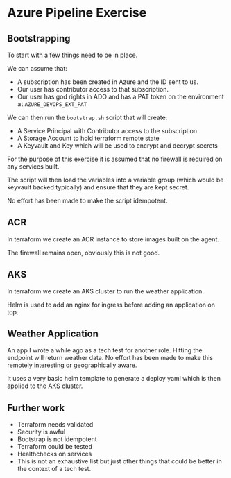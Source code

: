 # Azure Pipeline Exercise

## Bootstrapping

To start with a few things need to be in place.

We can assume that:
  * A subscription has been created in Azure and the ID sent to us.
  * Our user has contributor access to that subscription.
  * Our user has god rights in ADO and has a PAT token on the environment at `AZURE_DEVOPS_EXT_PAT`

We can then run the `bootstrap.sh` script that will create:
  * A Service Principal with Contributor access to the subscription
  * A Storage Account to hold terraform remote state
  * A Keyvault and Key which will be used to encrypt and decrypt secrets

For the purpose of this exercise it is assumed that no firewall is required on
any services built.

The script will then load the variables into a variable group (which would be
keyvault backed typically) and ensure that they are kept secret.

No effort has been made to make the script idempotent.

## ACR

In terraform we create an ACR instance to store images built on the agent.

The firewall remains open, obviously this is not good.

## AKS

In terraform we create an AKS cluster to run the weather application.

Helm is used to add an nginx for ingress before adding an application on top.

## Weather Application

An app I wrote a while ago as a tech test for another role. Hitting the
endpoint will return weather data. No effort has been made to make this
remotely interesting or geographically aware.

It uses a very basic helm template to generate a deploy yaml which is then
applied to the AKS cluster.


## Further work

* Terraform needs validated
* Security is awful
* Bootstrap is not idempotent
* Terraform could be tested
* Healthchecks on services
* This is not an exhaustive list but just other things that could be better in
  the context of a tech test.
